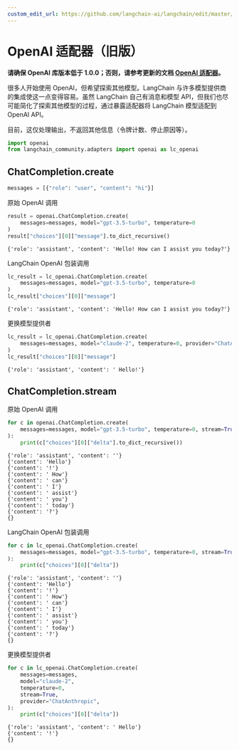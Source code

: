 ```yaml
---
custom_edit_url: https://github.com/langchain-ai/langchain/edit/master/docs/docs/integrations/adapters/openai-old.ipynb
---
```


# OpenAI 适配器（旧版）

**请确保 OpenAI 库版本低于 1.0.0；否则，请参考更新的文档 [OpenAI 适配器](/docs/integrations/adapters/openai/)。**

很多人开始使用 OpenAI，但希望探索其他模型。LangChain 与许多模型提供商的集成使这一点变得容易。虽然 LangChain 自己有消息和模型 API，但我们也尽可能简化了探索其他模型的过程，通过暴露适配器将 LangChain 模型适配到 OpenAI API。

目前，这仅处理输出，不返回其他信息（令牌计数、停止原因等）。

```python
import openai
from langchain_community.adapters import openai as lc_openai
```

## ChatCompletion.create


```python
messages = [{"role": "user", "content": "hi"}]
```

原始 OpenAI 调用


```python
result = openai.ChatCompletion.create(
    messages=messages, model="gpt-3.5-turbo", temperature=0
)
result["choices"][0]["message"].to_dict_recursive()
```



```output
{'role': 'assistant', 'content': 'Hello! How can I assist you today?'}
```


LangChain OpenAI 包装调用


```python
lc_result = lc_openai.ChatCompletion.create(
    messages=messages, model="gpt-3.5-turbo", temperature=0
)
lc_result["choices"][0]["message"]
```



```output
{'role': 'assistant', 'content': 'Hello! How can I assist you today?'}
```


更换模型提供者


```python
lc_result = lc_openai.ChatCompletion.create(
    messages=messages, model="claude-2", temperature=0, provider="ChatAnthropic"
)
lc_result["choices"][0]["message"]
```



```output
{'role': 'assistant', 'content': ' Hello!'}
```

## ChatCompletion.stream

原始 OpenAI 调用


```python
for c in openai.ChatCompletion.create(
    messages=messages, model="gpt-3.5-turbo", temperature=0, stream=True
):
    print(c["choices"][0]["delta"].to_dict_recursive())
```
```output
{'role': 'assistant', 'content': ''}
{'content': 'Hello'}
{'content': '!'}
{'content': ' How'}
{'content': ' can'}
{'content': ' I'}
{'content': ' assist'}
{'content': ' you'}
{'content': ' today'}
{'content': '?'}
{}
```
LangChain OpenAI 包装调用


```python
for c in lc_openai.ChatCompletion.create(
    messages=messages, model="gpt-3.5-turbo", temperature=0, stream=True
):
    print(c["choices"][0]["delta"])
```
```output
{'role': 'assistant', 'content': ''}
{'content': 'Hello'}
{'content': '!'}
{'content': ' How'}
{'content': ' can'}
{'content': ' I'}
{'content': ' assist'}
{'content': ' you'}
{'content': ' today'}
{'content': '?'}
{}
```
更换模型提供者


```python
for c in lc_openai.ChatCompletion.create(
    messages=messages,
    model="claude-2",
    temperature=0,
    stream=True,
    provider="ChatAnthropic",
):
    print(c["choices"][0]["delta"])
```
```output
{'role': 'assistant', 'content': ' Hello'}
{'content': '!'}
{}
```